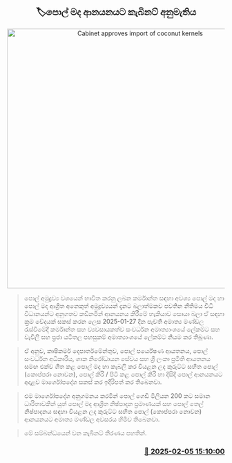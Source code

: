 <p align='center'><b><h2 align='center' title='Cabinet approves import of coconut kernels'>🏷පොල් මද ආනයනය​ට කැබිනට් අනුමැති​ය</h2></b></p>
<p align='center'><img src='https://helakuru.sgp1.cdn.digitaloceanspaces.com/esana/images/lib/coconut-shelled.jpg' width='600' alt='Cabinet approves import of coconut kernels'></p>

> පොල් අමුද්‍රව්‍ය වශයෙන් භාවිත කරනු ලබන කර්මාන්ත සඳහා අවශ්‍ය පොල් මද හා පොල් මද ආශ්‍රිත අනෙකුත් අමුද්‍රව්‍යයන් දැනට බලාත්මකව පවතින නීතිමය විධි විධානයන්ට අනුගතව කඩිනමින් ආනයනය කිරීමේ හැකියාව සොයා බලා ඒ සඳහා ක්‍රම වේදයක් සකස් කරන ලෙස 2025-01-27 දින පැවති අමාත්‍ය මණ්ඩල රැස්වීමේදී කර්මාන්ත සහ ව්‍යවසායකත්ව සංවර්ධන අමාත්‍යාංශයේ ලේකම්ට සහ වැවිලි සහ ප්‍රජා යටිතල පහසුකම් අමාත්‍යාංශයේ ලේකම්ට නියම කර තිබුණා.

> ඒ අනුව, කෘෂිකර්ම දෙපාර්තමේන්තුව, පොල් පර්යේෂණ ආයතනය, පොල් සංවර්ධන අධිකාරිය, ශාක නිරෝධායන සේවය සහ ශ්‍රී ලංකා ප්‍රමිති ආයතනය සමඟ එක්ව ශීත කළ පොල් මද හා කැබලි කර වියළන ලද කුරුට්ට සහිත පොල් (කොප්පරා නොවන), පොල් කිරි / පිටි කළ පොල් කිරි හා දිසිදි පොල් ආනයනයට අදාළව මාර්ගෝපදේශ සකස් කර ඉදිරිපත් කර තිබෙනවා.

> එම මාර්ගෝපදේශ අනුගමනය කරමින් පොල් ගෙඩි මිලියන 200 කට සමාන ධාරිතාවකින් යුත් පොල් මද ආශ්‍රිත නිෂ්පාදන ප්‍රමාණයක් සහ පොල් තෙල් නිෂ්පාදනය සඳහා වියළන ලද කුරුට්ට සහිත පොල් (කොප්පරා නොවන) ආනයනය​ට අමාත්‍ය මණ්ඩල අවසරය හිමිව තිබෙනවා. 

> මේ සම්බන්ධයෙන් වන කැබිනට් තීරණය පහතින්. 



<h3 align='right'><a href='https://www.helakuru.lk/esana/p/107185/'>📅 2025-02-05 15:10:00</a></h3>
